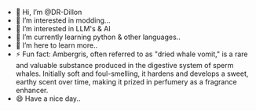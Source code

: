 - 👋 Hi, I’m @DR-Dillon
- 👀 I’m interested in modding...
- 👀 I’m interested in LLM's & AI 
- 🌱 I’m currently learning python & other languages..
- 💞️ I’m here to learn more..
- ⚡ Fun fact: Ambergris, often referred to as "dried whale vomit," is a rare and valuable substance produced in the digestive system of sperm whales. Initially soft and foul-smelling, it hardens and develops a sweet, earthy scent over time, making it prized in perfumery as a fragrance enhancer.
- 😄 Have a nice day..
<!---
DR-Dillon/DR-Dillon is a ✨ special ✨ repository because its `README.md` (this file) appears on your GitHub profile.
You can click the Preview link to take a look at your changes.
--->
